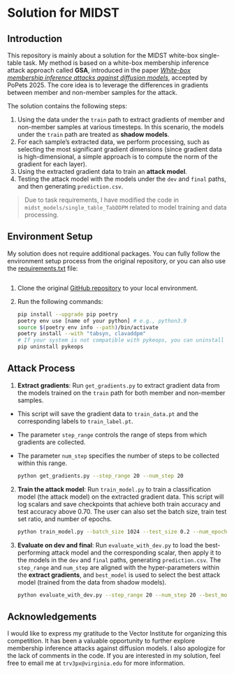 # Solution for MIDST

## Introduction

This repository is mainly about a solution for the MIDST white-box single-table task. My method is based on a white-box membership inference attack approach called **GSA**, introduced in the paper [*White-box membership inference attacks against diffusion models*](https://petsymposium.org/popets/2025/popets-2025-0068.pdf), accepted by PoPets 2025. The core idea is to leverage the differences in gradients between member and non-member samples for the attack.

The solution contains the following steps:

1. Using the data under the `train` path to extract gradients of member and non-member samples at various timesteps. In this scenario, the models under the `train` path are treated as **shadow models**.
2. For each sample’s extracted data, we perform processing, such as selecting the most significant gradient dimensions (since gradient data is high-dimensional, a simple approach is to compute the norm of the gradient for each layer).
3. Using the extracted gradient data to train an **attack model**.
4. Testing the attack model with the models under the `dev` and `final` paths, and then generating `prediction.csv`.

> Due to task requirements, I have modified the code in `midst_models/single_table_TabDDPM` related to model training and data processing.


## Environment Setup

My solution does not require additional packages. You can fully follow the environment setup process from the original repository, or you can also use the [requirements.txt](requirements.txt) file:

```bash

```

1. Clone the original [GitHub repository](https://github.com/VectorInstitute/MIDSTModels) to your local environment.
2. Run the following commands:

    ```bash
    pip install --upgrade pip poetry
    poetry env use [name of your python] # e.g., python3.9
    source $(poetry env info --path)/bin/activate
    poetry install --with "tabsyn, clavaddpm"
    # If your system is not compatible with pykeops, you can uninstall it using the following command:
    pip uninstall pykeops
    ```

## Attack Process

1. **Extract gradients**: Run `get_gradients.py` to extract gradient data from the models trained on the `train` path for both member and non-member samples. 

- This script will save the gradient data to `train_data.pt` and the corresponding labels to `train_label.pt`.
- The parameter `step_range` controls the range of steps from which gradients are collected.
- The parameter `num_step` specifies the number of steps to be collected within this range.


    ```bash
    python get_gradients.py --step_range 20 --num_step 20 
    ```

2. **Train the attack model**: Run `train_model.py` to train a classification model (the attack model) on the extracted gradient data. This script will log scalars and save checkpoints that achieve both train accuracy and test accuracy above 0.70. The user can also set the batch size, train test set ratio, and number of epochs.

    ```bash
    python train_model.py --batch_size 1024 --test_size 0.2 --num_epochs 5000
    ```

3. **Evaluate on dev and final**: Run `evaluate_with_dev.py` to load the best-performing attack model and the corresponding scalar, then apply it to the models in the `dev` and `final` paths, generating `prediction.csv`. The `step_range` and `num_step` are aligned with the hyper-parameters within the **extract gradients**, and `best_model` is used to select the best attack model (trained from the data from shadow models).

    ```bash
    python evaluate_with_dev.py --step_range 20 --num_step 20 --best_model "./best_classification_model.pth"
    ```

## Acknowledgements

I would like to express my gratitude to the Vector Institute for organizing this competition. It has been a valuable opportunity to further explore membership inference attacks against diffusion models. I also apologize for the lack of comments in the code. If you are interested in my solution, feel free to email me at `trv3px@virginia.edu` for more information.
